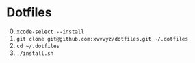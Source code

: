 # Dotfiles

0. `xcode-select --install`
1. `git clone git@github.com:xvvvyz/dotfiles.git ~/.dotfiles`
2. `cd ~/.dotfiles`
3. `./install.sh`

